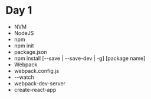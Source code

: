 # Day 1

- NVM
- NodeJS
- npm
- npm init
- package.json
- npm install [--save | --save-dev | -g] [package name]
- Webpack
- webpack.config.js
- --watch
- webpack-dev-server
- create-react-app
